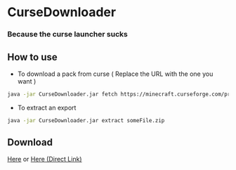 # CurseDownloader
### Because the curse launcher sucks

## How to use

* To download a pack from curse ( Replace the URL with the one you want )
```bash
java -jar CurseDownloader.jar fetch https://minecraft.curseforge.com/projects/foolcraft/files/2415352
```

* To extract an export
```bash
java -jar CurseDownloader.jar extract someFile.zip
```

## Download
[Here](https://mvn.sergal.org/jenkins/job/CurseDownloader/) or [Here (Direct Link)](https://mvn.sergal.org/jenkins/job/CurseDownloader/lastSuccessfulBuild/artifact/target/CurseDownloader-0.0.1-SNAPSHOT.jar)

